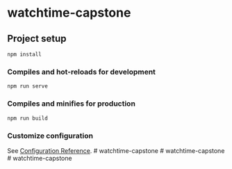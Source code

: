 # watchtime-capstone

## Project setup
```
npm install
```

### Compiles and hot-reloads for development
```
npm run serve
```

### Compiles and minifies for production
```
npm run build
```

### Customize configuration
See [Configuration Reference](https://cli.vuejs.org/config/).
#   w a t c h t i m e - c a p s t o n e  
 #   w a t c h t i m e - c a p s t o n e  
 #   w a t c h t i m e - c a p s t o n e  
 